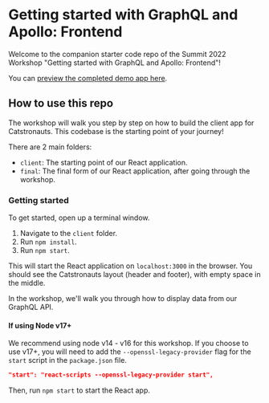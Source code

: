 # Getting started with GraphQL and Apollo: Frontend

Welcome to the companion starter code repo of the Summit 2022 Workshop "Getting started with GraphQL and Apollo: Frontend"!

You can [preview the completed demo app here](TODO).

## How to use this repo

The workshop will walk you step by step on how to build the client app for Catstronauts. This codebase is the starting point of your journey!

There are 2 main folders:

- `client`: The starting point of our React application.
- `final`: The final form of our React application, after going through the workshop.

### Getting started

To get started, open up a terminal window.

1. Navigate to the `client` folder.
1. Run `npm install`.
1. Run `npm start`.

This will start the React application on `localhost:3000` in the browser. You should see the Catstronauts layout (header and footer), with empty space in the middle.

In the workshop, we'll walk you through how to display data from our GraphQL API.

#### If using Node v17+

We recommend using node v14 - v16 for this workshop. If you choose to use v17+, you will need to add the `--openssl-legacy-provider` flag for the `start` script in the `package.json` file.

```json
"start": "react-scripts --openssl-legacy-provider start",
```

Then, run `npm start` to start the React app.
